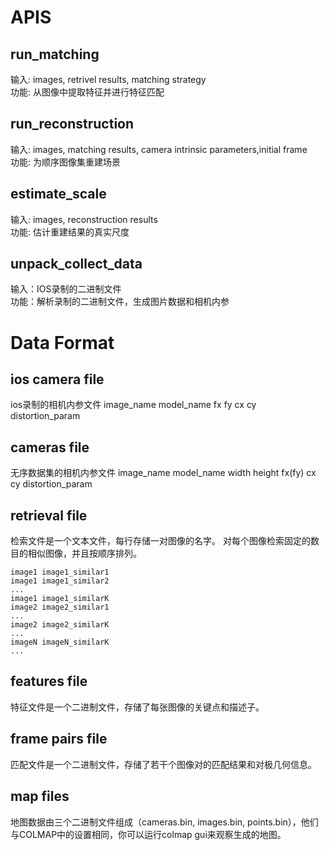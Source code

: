 # APIS
## run_matching
输入: images, retrivel results, matching strategy \
功能: 从图像中提取特征并进行特征匹配

## run_reconstruction
输入: images, matching results, camera intrinsic parameters,initial frame \
功能: 为顺序图像集重建场景

## estimate_scale
输入: images, reconstruction results \
功能: 估计重建结果的真实尺度

## unpack_collect_data
输入：IOS录制的二进制文件 \
功能：解析录制的二进制文件，生成图片数据和相机内参

# Data Format

## ios camera file
ios录制的相机内参文件
image_name model_name fx fy cx cy distortion_param

## cameras file
无序数据集的相机内参文件
image_name model_name width height fx(fy) cx cy distortion_param

## retrieval file
检索文件是一个文本文件，每行存储一对图像的名字。
对每个图像检索固定的数目的相似图像，并且按顺序排列。
```
image1 image1_similar1
image1 image1_similar2
...
image1 image1_similarK
image2 image2_similar1
...
image2 image2_similarK
...
imageN imageN_similarK
...
```

## features file
特征文件是一个二进制文件，存储了每张图像的关键点和描述子。

## frame pairs file
匹配文件是一个二进制文件，存储了若干个图像对的匹配结果和对极几何信息。

## map files
地图数据由三个二进制文件组成（cameras.bin, images.bin, points.bin），他们与COLMAP中的设置相同，你可以运行colmap gui来观察生成的地图。